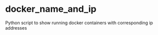 # docker_name_and_ip
Python script to show running docker containers with corresponding ip addresses
